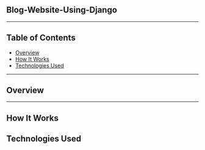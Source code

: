 ## Blog-Website-Using-Django


---

## Table of Contents

- [Overview](#overview)
- [How It Works](#how-it-works)    
- [Technologies Used](#technologies-used)  

---

## Overview



---

## How It Works



## Technologies Used

